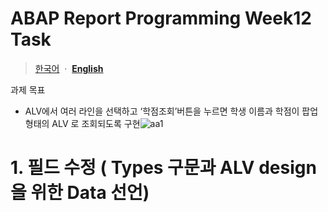 # ABAP Report Programming Week12 Task

> [한국어](ABAP-Report-Week12-kr.md)
>  &nbsp;·&nbsp;
> [**English**](ABAP-Report-Week12.md)

 
과제 목표
* ALV에서 여러 라인을 선택하고 ‘학점조회’버튼을 누르면 학생 이름과 학점이 팝업 형태의
ALV 로 조회되도록 구현![aa1](https://user-images.githubusercontent.com/103248677/170183032-73d09d97-c48c-416f-b197-162be4c7006d.png)



# 1. 필드 수정 ( Types 구문과 ALV design을 위한 Data 선언)
